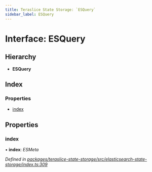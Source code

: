 ```yaml
---
title: Teraslice State Storage: `ESQuery`
sidebar_label: ESQuery
---
```


# Interface: ESQuery

## Hierarchy

* **ESQuery**

## Index

### Properties

* [index](esquery.md#index)

## Properties

###  index

• **index**: *ESMeta*

*Defined in [packages/teraslice-state-storage/src/elasticsearch-state-storage/index.ts:309](https://github.com/terascope/teraslice/blob/b843209f9/packages/teraslice-state-storage/src/elasticsearch-state-storage/index.ts#L309)*
